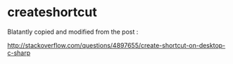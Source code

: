 # createshortcut

Blatantly copied and modified from the post :

  http://stackoverflow.com/questions/4897655/create-shortcut-on-desktop-c-sharp
